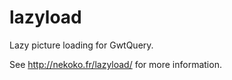 lazyload
========

Lazy picture loading for GwtQuery.

See http://nekoko.fr/lazyload/ for more information.
